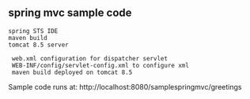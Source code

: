 spring mvc sample code
----------------------
    spring STS IDE
    maven build
    tomcat 8.5 server
    
	 web.xml configuration for dispatcher servlet
	 WEB-INF/config/servlet-config.xml to configure xml
	 maven build deployed on tomcat 8.5
   
   Sample code runs at: http://localhost:8080/samplespringmvc/greetings